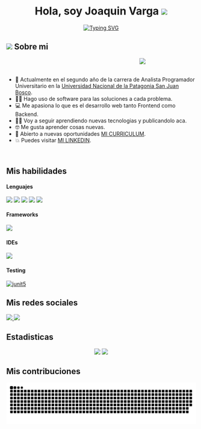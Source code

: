 <h1 align="center">Hola, soy Joaquin Varga <img src="https://media.giphy.com/media/hvRJCLFzcasrR4ia7z/giphy.gif" width="35"></h1>

<p align="center">
 <a href="https://git.io/typing-svg"><img src="https://readme-typing-svg.herokuapp.com?font=Fira+Code&pause=1000&width=435&lines=Desarrollador+web+en+formacion+" alt="Typing SVG" /></a>
</p>

## <picture><img src = "https://github.com/7oSkaaa/7oSkaaa/blob/main/Images/about_me.gif?raw=true" width = 50px></picture> Sobre mi

<a href="https://github.com/UjwalKandi"><img align='right' src='https://github.com/UjwalKandi/UjwalKandi/blob/changes-to-readme/svg/87202985-820dcb80-c2b6-11ea-9f56-7ec461c497c3.gif' width='150"'></a></h2>

<br><br>

- :school: Actualmente en el segundo año de la carrera de Analista Programador Universitario en la [Universidad Nacional de la Patagonia San Juan Bosco](https://www.unp.edu.ar/).
- :technologist: Hago uso de software para las soluciones a cada problema.
- :computer: Me apasiona lo que es el desarrollo web tanto Frontend como Backend.
- :student: Voy a seguir aprendiendo nuevas tecnologias y publicandolo aca.
- :nerd_face: Me gusta aprender cosas nuevas.
- :thinking: Abierto a nuevas oportunidades [MI CURRICULUM]().
- :boom: Puedes visitar [MI LINKEDIN](https://www.linkedin.com/in/joaquin-varga-563020373/).
<br>

## Mis habilidades

<h4> Lenguajes </h4>
<span> 
  <img src="https://img.shields.io/badge/HTML5-E34F26?style=for-the-badge&logo=html5&logoColor=white">
  <img src="https://img.shields.io/badge/CSS3-1572B6?style=for-the-badge&logo=css3&logoColor=white">
  <img src="https://img.shields.io/badge/Java-ED8B00?style=for-the-badge&logo=java&logoColor=white">
  <img src="https://img.shields.io/badge/C-00599C?style=for-the-badge&logo=c&logoColor=white">
 <img src="https://img.shields.io/badge/python%20-%2314354C.svg?&style=for-the-badge&logo=python&logoColor=white">
</span>

<h4> Frameworks </h4>
<span>
  <img src="https://img.shields.io/badge/Bootstrap-563D7C?style=for-the-badge&logo=bootstrap&logoColor=white">
</span>

<h4> IDEs </h4>
<span>
<img src="https://img.shields.io/badge/Visual_Studio_Code-0078D4?style=for-the-badge&logo=visual%20studio%20code&logoColor=white">


<h4> Testing </h4>
<span>
    <a href="https://junit.org/junit5/" target="_blank"> 
    <img src="https://img.shields.io/badge/junit-25A162.svg?style=for-the-badge&logo=junit5&logoColor=white" alt="junit5" /> 
  </a> 

</span>

## Mis redes sociales

<a href= "https://www.instagram.com/joacodv6_/">
    <img src="https://img.shields.io/badge/Instagram-%23E4405F.svg?style=for-the-badge&logo=Instagram&logoColor=white">
</a>

<a href="https://www.linkedin.com/in/joaquin-varga-563020373/">
<img src="https://img.shields.io/badge/linkedin-%230077B5.svg?&style=for-the-badge&logo=linkedin&logoColor=white">
</a>


## Estadisticas
<p align= "center">
  <img height= "150" src="https://github-readme-stats.vercel.app/api?username=JoaquinVarga19&theme=react&show_icons=true&include_all_commits=true" />
  <img height= "150" src="https://github-readme-stats.vercel.app/api/top-langs/?username=JoaquinVarga19&theme=react&layout=compact" />
</p>

## Mis contribuciones
<p align="center">
  <img  src="https://raw.githubusercontent.com/Elanza-48/Elanza-48/main/resources/img/github-contribution-grid-snake.svg"
    alt="example" />
</p>



